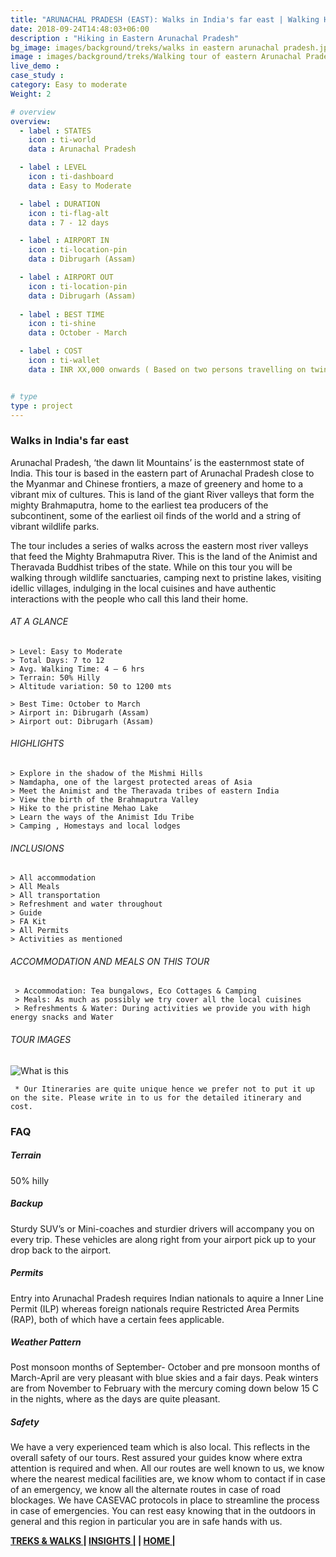 ```yaml
---
title: "ARUNACHAL PRADESH (EAST): Walks in India's far east | Walking Holiday"
date: 2018-09-24T14:48:03+06:00
description : "Hiking in Eastern Arunachal Pradesh"
bg_image: images/background/treks/walks in eastern arunachal pradesh.jpg
image : images/background/treks/Walking tour of eastern Arunachal Pradesh.jpg
live_demo : 
case_study : 
category: Easy to moderate
Weight: 2

# overview
overview:
  - label : STATES
    icon : ti-world
    data : Arunachal Pradesh

  - label : LEVEL
    icon : ti-dashboard
    data : Easy to Moderate

  - label : DURATION
    icon : ti-flag-alt
    data : 7 - 12 days

  - label : AIRPORT IN
    icon : ti-location-pin
    data : Dibrugarh (Assam)

  - label : AIRPORT OUT
    icon : ti-location-pin
    data : Dibrugarh (Assam)
    
  - label : BEST TIME
    icon : ti-shine
    data : October - March

  - label : COST 
    icon : ti-wallet
    data : INR XX,000 onwards ( Based on two persons travelling on twin share)


# type
type : project
---
```


### Walks in India's far east

Arunachal Pradesh, ‘the dawn lit Mountains’ is the easternmost state of India. This tour is based in the eastern part of Arunachal Pradesh close to the Myanmar and Chinese frontiers, a maze of greenery and home to a vibrant mix of cultures. This is land of the giant River valleys that form the mighty Brahmaputra,  home to the earliest tea producers of the subcontinent, some of the earliest oil finds of the world and a string of vibrant wildlife parks.

The tour includes a series of walks across the eastern most river valleys that feed the Mighty Brahmaputra River. This is the land of the Animist and Theravada Buddhist tribes of the state. While on this tour you will be walking through wildlife sanctuaries, camping next to pristine lakes, visiting idellic villages, indulging in the local cuisines and have authentic interactions with the people who call this land their home. 



###### AT A GLANCE
```
> Level: Easy to Moderate
> Total Days: 7 to 12
> Avg. Walking Time: 4 – 6 hrs
> Terrain: 50% Hilly
> Altitude variation: 50 to 1200 mts

> Best Time: October to March
> Airport in: Dibrugarh (Assam)
> Airport out: Dibrugarh (Assam)
```




###### HIGHLIGHTS
```
> Explore in the shadow of the Mishmi Hills
> Namdapha, one of the largest protected areas of Asia
> Meet the Animist and the Theravada tribes of eastern India
> View the birth of the Brahmaputra Valley
> Hike to the pristine Mehao Lake
> Learn the ways of the Animist Idu Tribe
> Camping , Homestays and local lodges
```

###### INCLUSIONS
```
> All accommodation
> All Meals
> All transportation
> Refreshment and water throughout
> Guide 
> FA Kit
> All Permits
> Activities as mentioned
```
###### ACCOMMODATION AND MEALS ON THIS TOUR

```
 > Accommodation: Tea bungalows, Eco Cottages & Camping
 > Meals: As much as possibly we try cover all the local cuisines
 > Refreshments & Water: During activities we provide you with high energy snacks and Water 
```



###### TOUR IMAGES

![What is this](/images/background/treks/easternarunachalhikegallery.jpg)

``` * Our Itineraries are quite unique hence we prefer not to put it up on the site. Please write in to us for the detailed itinerary and cost.```

### FAQ



##### Terrain 

50% hilly 

##### Backup
Sturdy SUV’s or Mini-coaches and sturdier drivers will accompany you on every trip. These vehicles are along right from your airport pick up to your drop back to the airport.


##### Permits
Entry into Arunachal Pradesh requires Indian nationals to aquire a Inner Line Permit (ILP) whereas foreign nationals require Restricted Area Permits (RAP), both of which have a certain fees applicable.

##### Weather Pattern
Post monsoon months of September- October and pre monsoon months of March-April are very pleasant with blue skies and a fair days. Peak winters are from November to February with the mercury coming down below 15 C in the nights, where as the days are quite pleasant.

##### Safety 
We have a very experienced team which is also local. This reflects in the overall safety of our tours. Rest assured your guides know where extra attention is required and when. All our routes are well known to us, we know where the nearest medical facilities are, we know whom to contact if in case of an emergency, we know all the alternate routes in case of road blockages. We have CASEVAC protocols in place to streamline the process in case of emergencies. You can rest easy knowing that in the outdoors in general and this region in particular you are in safe hands with us.

**[TREKS & WALKS  ](http://localhost:61734/treks/)       |  [INSIGHTS |](http://localhost:60325/insights/) |  [HOME |](http://localhost:60325/)**
